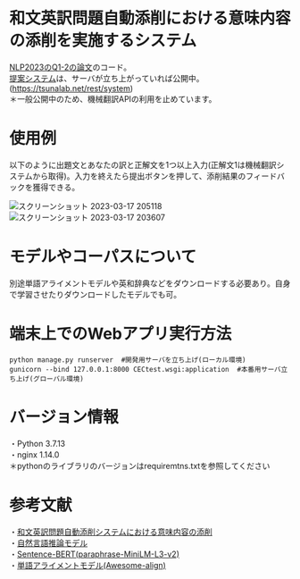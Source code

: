 # 和文英訳問題自動添削における意味内容の添削を実施するシステム
[NLP2023のQ1-2の論文](https://www.anlp.jp/proceedings/annual_meeting/2023/pdf_dir/Q1-2.pdf)のコード。<br>
[提案システム](https://tsunalab.net/rest/system)は、サーバが立ち上がっていれば公開中。(https://tsunalab.net/rest/system)<br>
＊一般公開中のため、機械翻訳APIの利用を止めています。
# 使用例
以下のように出題文とあなたの訳と正解文を1つ以上入力(正解文1は機械翻訳システムから取得)。入力を終えたら提出ボタンを押して、添削結果のフィードバックを獲得できる。

![スクリーンショット 2023-03-17 205118](https://user-images.githubusercontent.com/82087359/225896938-a41f236f-426b-41a2-9dd1-538d65ffd8d6.png)
![スクリーンショット 2023-03-17 203607](https://user-images.githubusercontent.com/82087359/225894321-52567ddc-58ae-48f2-ab6a-39c8c07a395a.png)

# モデルやコーパスについて
別途単語アライメントモデルや英和辞典などをダウンロードする必要あり。自身で学習させたりダウンロードしたモデルでも可。

# 端末上でのWebアプリ実行方法
```
python manage.py runserver  #開発用サーバを立ち上げ(ローカル環境)
gunicorn --bind 127.0.0.1:8000 CECtest.wsgi:application  #本番用サーバ立ち上げ(グローバル環境)
```

# バージョン情報
・Python 3.7.13<br>
・nginx 1.14.0<br>
＊pythonのライブラリのバージョンはrequiremtns.txtを参照してください<br>
# 参考文献
・[和文英訳問題自動添削システムにおける意味内容の添削](https://www.anlp.jp/proceedings/annual_meeting/2023/pdf_dir/Q1-2.pdf)<br>
・[自然言語推論モデル](https://github.com/yg211/bert_nli)<br>
・[Sentence-BERT(paraphrase-MiniLM-L3-v2)](https://huggingface.co/sentence-transformers/paraphrase-MiniLM-L3-v2)<br>
・[単語アライメントモデル(Awesome-align)](https://github.com/neulab/awesome-align)<br>
